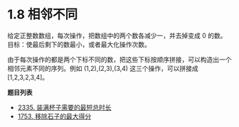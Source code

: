 # 1.8 相邻不同

给定正整数数组，每次操作，把数组中的两个数各减少一，并去掉变成 0 的数。目标：使最后剩下的数最小，或者最大化操作次数。

由于每次操作的都是两个下标不同的数，把这些下标按顺序拼接，可以构造出一个相邻元素不同的序列。例如 (1,2),(2,3),(3,4) 这三个操作，可以拼接成 [1,2,3,2,3,4]。

**题目列表**

- [2335. 装满杯子需要的最短总时长](https://leetcode.cn/problems/minimum-amount-of-time-to-fill-cups/description/)
- [1753. 移除石子的最大得分](https://leetcode.cn/problems/maximum-score-from-removing-stones/description/)
